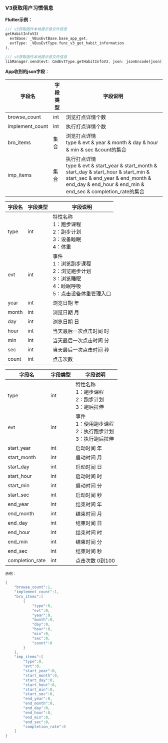 ### V3获取用户习惯信息


**Flutter示例：**

```dart
/// v3获取固件本地提示音文件信息
getHabitInfoV3(
  evtBase: _VBusEvtBase.base_app_get,
  evtType: _VBusEvtType.func_v3_get_habit_information
),

/// v3获取固件本地提示音文件信息
libManager.send(evt: CmdEvtType.getHabitInfoV3, json: jsonEncode(json));
```



**App收到的json字段**：

| 字段名          | 字段类型 | 字段说明                                                     |
| --------------- | -------- | ------------------------------------------------------------ |
| browse_count    | int      | 浏览打点详情个数                                             |
| implement_count | int      | 执行打点详情个数                                             |
| bro_items       | 集合     | 浏览打点详情<br />type & evt & year & month & day & hour & min & sec &count的集合 |
| imp_items       | 集合     | 执行打点详情<br />type & evt & start_year & start_month & start_day & start_hour & start_min & start_sec & end_year & end_month & end_day & end_hour & end_min & end_sec & completion_rate的集合 |

| 字段名 | 字段类型 | 字段说明                                                     |
| ------ | -------- | ------------------------------------------------------------ |
| type   | int      | 特性名称 <br />1：跑步课程  <br />2：跑步计划<br />3：设备睡眠<br />4：体重 |
| evt    | int      | 事件  <br />1：浏览跑步课程 <br />2：浏览跑步计划 <br />3：浏览睡眠  <br />4：睡眠呼吸 <br />5：点击设备体重管理入口 |
| year   | int      | 浏览日期 年                                                  |
| month  | int      | 浏览日期 月                                                  |
| day    | int      | 浏览日期 日                                                  |
| hour   | int      | 当天最后一次点击时间 时                                      |
| min    | int      | 当天最后一次点击时间 分                                      |
| sec    | int      | 当天最后一次点击时间 秒                                      |
| count  | int      | 点击次数                                                     |

| 字段名          | 字段类型 | 字段说明                                                     |
| --------------- | -------- | ------------------------------------------------------------ |
| type            | int      | 特性名称 <br />1：跑步课程 <br />2：跑步计划 <br />3：跑后拉伸 |
| evt             | int      | 事件 <br />1：使用跑步课程 <br />2：执行跑步计划<br />3：执行跑后拉伸 |
| start_year      | int      | 启动时间 年                                                  |
| start_month     | int      | 启动时间 月                                                  |
| start_day       | int      | 启动时间 日                                                  |
| start_hour      | int      | 启动时间 时                                                  |
| start_min       | int      | 启动时间 分                                                  |
| start_sec       | int      | 启动时间 秒                                                  |
| end_year        | int      | 结束时间 年                                                  |
| end_month       | int      | 结束时间 月                                                  |
| end_day         | int      | 结束时间 日                                                  |
| end_hour        | int      | 结束时间 时                                                  |
| end_min         | int      | 结束时间 分                                                  |
| end_sec         | int      | 结束时间 秒                                                  |
| completion_rate | int      | 点击次数  0到100                                             |

`示例：`

```c
{
    "browse_count":1,
    "implement_count":1,
    "bro_items":[
        {
            "type":0,
            "evt":0,
            "year":0,
            "month":0,
            "day":0,
            "hour":0,
            "min":0,
            "sec":0,
            "count":0
        }
    ],
    "imp_items":[
        "type":0,
        "evt":0,
        "start_year":0,
        "start_month":0,
        "start_day":0,
        "start_hour":0,
        "start_min":0,
        "start_sec":0,
        "end_year":0,
        "end_month":0,
        "end_day":0,
        "end_hour":0,
        "end_min":0,
        "end_sec":0,
        "completion_rate":0
    ]
}
```

